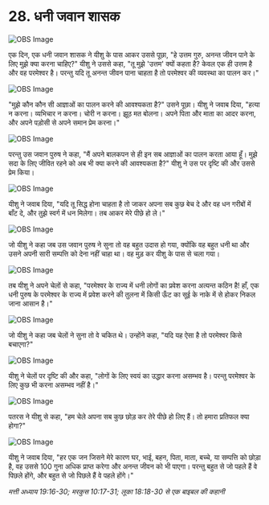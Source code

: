 # 28. धनी जवान शासक

![OBS Image](https://cdn.door43.org/obs/jpg/360px/obs-en-28-01.jpg)

एक दिन, एक धनी जवान शासक ने यीशु के पास आकर उससे पूछा, "हे उत्तम गुरु, अनन्त जीवन पाने के लिए मुझे क्या करना चाहिए?" यीशु ने उससे कहा, "तू मुझे 'उत्तम' क्यों कहता है? केवल एक ही उत्तम है और वह परमेश्वर है। परन्तु यदि तू अनन्त जीवन पाना चाहता है तो परमेश्वर की व्यवस्था का पालन कर।"

![OBS Image](https://cdn.door43.org/obs/jpg/360px/obs-en-28-02.jpg)

"मुझे कौन कौन सी आज्ञाओं का पालन करने की आवश्यकता है?" उसने पूछा। यीशु ने जवाब दिया, "हत्या न करना। व्यभिचार न करना। चोरी न करना। झूठ मत बोलना। अपने पिता और माता का आदर करना, और अपने पड़ोसी से अपने समान प्रेम करना।"

![OBS Image](https://cdn.door43.org/obs/jpg/360px/obs-en-28-03.jpg)

परन्तु उस जवान पुरुष ने कहा, "मैं अपने बालकपन से ही इन सब आज्ञाओं का पालन करता आया हूँ। मुझे सदा के लिए जीवित रहने को अब भी क्या करने की आवश्यकता है?" यीशु ने उस पर दृष्टि की और उससे प्रेम किया।

![OBS Image](https://cdn.door43.org/obs/jpg/360px/obs-en-28-04.jpg)

यीशु ने जवाब दिया, "यदि तू सिद्ध होना चाहता है तो जाकर अपना सब कुछ बेच दे और वह धन गरीबों में बाँट दे, और तुझे स्वर्ग में धन मिलेगा। तब आकर मेरे पीछे हो ले।"

![OBS Image](https://cdn.door43.org/obs/jpg/360px/obs-en-28-05.jpg)

जो यीशु ने कहा जब उस जवान पुरुष ने सुना तो वह बहुत उदास हो गया, क्योंकि वह बहुत धनी था और उसने अपनी सारी सम्पत्ति को देना नहीं चाहा था। वह मुड़ कर यीशु के पास से चला गया।

![OBS Image](https://cdn.door43.org/obs/jpg/360px/obs-en-28-06.jpg)

तब यीशु ने अपने चेलों से कहा, "परमेश्वर के राज्य में धनी लोगों का प्रवेश करना अत्यन्त कठिन है! हाँ, एक धनी पुरुष के परमेश्वर के राज्य में प्रवेश करने की तुलना में किसी ऊँट का सूई के नाके में से होकर निकल जाना आसान है।"

![OBS Image](https://cdn.door43.org/obs/jpg/360px/obs-en-28-07.jpg)

जो यीशु ने कहा जब चेलों ने सुना तो वे चकित थे। उन्होंने कहा, "यदि यह ऐसा है तो परमेश्वर किसे बचाएगा?"

![OBS Image](https://cdn.door43.org/obs/jpg/360px/obs-en-28-08.jpg)

यीशु ने चेलों पर दृष्टि की और कहा, "लोगों के लिए स्वयं का उद्धार करना असम्भव है। परन्तु परमेश्वर के लिए कुछ भी करना असम्भव नहीं है।"

![OBS Image](https://cdn.door43.org/obs/jpg/360px/obs-en-28-09.jpg)

पतरस ने यीशु से कहा, "हम चेले अपना सब कुछ छोड़ कर तेरे पीछे हो लिए हैं। तो हमारा प्रतिफल क्या होगा?"

![OBS Image](https://cdn.door43.org/obs/jpg/360px/obs-en-28-10.jpg)

यीशु ने जवाब दिया, "हर एक जन जिसने मेरे कारण घर, भाई, बहन, पिता, माता, बच्चे, या सम्पत्ति को छोड़ा है, वह उससे 100 गुना अधिक प्राप्त करेगा और अनन्त जीवन को भी पाएगा। परन्तु बहुत से जो पहले हैं वे पिछले होंगे, और बहुत से जो पिछले हैं वे पहले होंगे।"

_मत्ती अध्याय 19:16-30; मरकुस 10:17-31; लूका 18:18-30 से एक बाइबल की कहानी_
